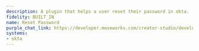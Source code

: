 ```yaml
---
description: A plugin that helps a user reset their password in okta.
fidelity: BUILT_IN
name: Reset Password
purple_chat_link: https://developer.moveworks.com/creator-studio/developer-tools/purple-chat?conversation=%7B%22startTimestamp%22%3A%2211%3A43+AM%22%2C%22messages%22%3A%5B%7B%22role%22%3A%22user%22%2C%22parts%22%3A%5B%7B%22richText%22%3A%22I+need+to+reset+my+password.%22%7D%5D%7D%2C%7B%22role%22%3A%22assistant%22%2C%22parts%22%3A%5B%7B%22reasoningSteps%22%3A%5B%7B%22status%22%3A%22success%22%2C%22richText%22%3A%22%3Cp%3E%E2%9C%85+Working+on+%3Cb%3EReset+My+Password%3C%2Fb%3E%3Cbr%3E%E2%8F%B3+Calling+Plugin+%3Cb%3EReset+Password%3C%2Fb%3E%3C%2Fp%3E%22%7D%5D%7D%2C%7B%22richText%22%3A%22%3Cp%3ENo+problem%21+I%27ve+started+the+password+reset+process.%3Cbr%3E%3Cbr%3E%3Ca+href%3D%5C%22https%3A%2F%2Fcustomer.okta.com%2Fpw_reset%3Ftoken%3D6789sd6f78a9567suajsdfasd%5C%22%3EClick+here+to+finish+your+password+reset%3C%2Fa%3E.%3C%2Fp%3E%22%7D%5D%7D%5D%7D
systems:
- okta
---
```

